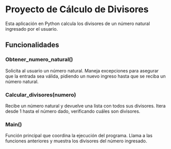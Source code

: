 # Proyecto de Cálculo de Divisores

Esta aplicación en Python calcula los divisores de un número natural ingresado por el usuario.

## Funcionalidades

### Obtener_numero_natural()
Solicita al usuario un número natural. Maneja excepciones para asegurar que la entrada sea válida, pidiendo un nuevo ingreso hasta que se reciba un número natural.

### Calcular_divisores(numero)
Recibe un número natural y devuelve una lista con todos sus divisores. Itera desde 1 hasta el número dado, verificando cuáles son divisores.

### Main()
Función principal que coordina la ejecución del programa. Llama a las funciones anteriores y muestra los divisores del número ingresado.
